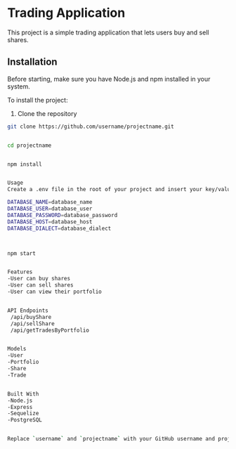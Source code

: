# Trading Application

This project is a simple trading application that lets users buy and sell shares. 

## Installation

Before starting, make sure you have Node.js and npm installed in your system.

To install the project:

1. Clone the repository
```bash
git clone https://github.com/username/projectname.git


cd projectname


npm install


Usage
Create a .env file in the root of your project and insert your key/value pairs in the following format of KEY=VALUE:

DATABASE_NAME=database_name
DATABASE_USER=database_user
DATABASE_PASSWORD=database_password
DATABASE_HOST=database_host
DATABASE_DIALECT=database_dialect



npm start


Features
-User can buy shares
-User can sell shares
-User can view their portfolio


API Endpoints
 /api/buyShare
 /api/sellShare
 /api/getTradesByPortfolio


Models
-User
-Portfolio
-Share
-Trade


Built With
-Node.js
-Express
-Sequelize
-PostgreSQL


Replace `username` and `projectname` with your GitHub username and project name respectively. Modify the contents according to your project's specifications and details.
